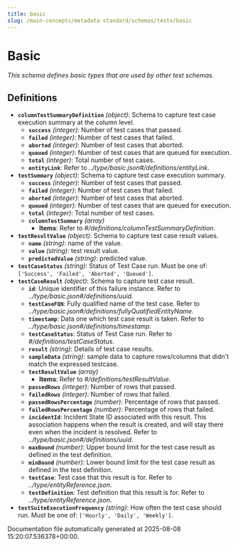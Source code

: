 ```yaml
---
title: basic
slug: /main-concepts/metadata-standard/schemas/tests/basic
---
```


# Basic

*This schema defines basic types that are used by other test schemas.*

## Definitions

- **`columnTestSummaryDefinition`** *(object)*: Schema to capture test case execution summary at the column level.
  - **`success`** *(integer)*: Number of test cases that passed.
  - **`failed`** *(integer)*: Number of test cases that failed.
  - **`aborted`** *(integer)*: Number of test cases that aborted.
  - **`queued`** *(integer)*: Number of test cases that are queued for execution.
  - **`total`** *(integer)*: Total number of test cases.
  - **`entityLink`**: Refer to *../type/basic.json#/definitions/entityLink*.
- **`testSummary`** *(object)*: Schema to capture test case execution summary.
  - **`success`** *(integer)*: Number of test cases that passed.
  - **`failed`** *(integer)*: Number of test cases that failed.
  - **`aborted`** *(integer)*: Number of test cases that aborted.
  - **`queued`** *(integer)*: Number of test cases that are queued for execution.
  - **`total`** *(integer)*: Total number of test cases.
  - **`columnTestSummary`** *(array)*
    - **Items**: Refer to *#/definitions/columnTestSummaryDefinition*.
- **`testResultValue`** *(object)*: Schema to capture test case result values.
  - **`name`** *(string)*: name of the value.
  - **`value`** *(string)*: test result value.
  - **`predictedValue`** *(string)*: predicted value.
- **`testCaseStatus`** *(string)*: Status of Test Case run. Must be one of: `['Success', 'Failed', 'Aborted', 'Queued']`.
- **`testCaseResult`** *(object)*: Schema to capture test case result.
  - **`id`**: Unique identifier of this failure instance. Refer to *../type/basic.json#/definitions/uuid*.
  - **`testCaseFQN`**: Fully qualified name of the test case. Refer to *../type/basic.json#/definitions/fullyQualifiedEntityName*.
  - **`timestamp`**: Data one which test case result is taken. Refer to *../type/basic.json#/definitions/timestamp*.
  - **`testCaseStatus`**: Status of Test Case run. Refer to *#/definitions/testCaseStatus*.
  - **`result`** *(string)*: Details of test case results.
  - **`sampleData`** *(string)*: sample data to capture rows/columns that didn't match the expressed testcase.
  - **`testResultValue`** *(array)*
    - **Items**: Refer to *#/definitions/testResultValue*.
  - **`passedRows`** *(integer)*: Number of rows that passed.
  - **`failedRows`** *(integer)*: Number of rows that failed.
  - **`passedRowsPercentage`** *(number)*: Percentage of rows that passed.
  - **`failedRowsPercentage`** *(number)*: Percentage of rows that failed.
  - **`incidentId`**: Incident State ID associated with this result. This association happens when the result is created, and will stay there even when the incident is resolved. Refer to *../type/basic.json#/definitions/uuid*.
  - **`maxBound`** *(number)*: Upper bound limit for the test case result as defined in the test definition.
  - **`minBound`** *(number)*: Lower bound limit for the test case result as defined in the test definition.
  - **`testCase`**: Test case that this result is for. Refer to *../type/entityReference.json*.
  - **`testDefinition`**: Test definition that this result is for. Refer to *../type/entityReference.json*.
- **`testSuiteExecutionFrequency`** *(string)*: How often the test case should run. Must be one of: `['Hourly', 'Daily', 'Weekly']`.


Documentation file automatically generated at 2025-08-08 15:20:07.536378+00:00.
